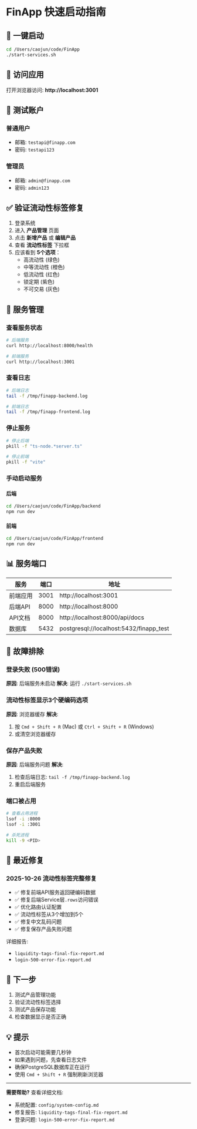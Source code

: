 # FinApp 快速启动指南

## 🚀 一键启动

```bash
cd /Users/caojun/code/FinApp
./start-services.sh
```

## 📱 访问应用

打开浏览器访问: **http://localhost:3001**

## 🔐 测试账户

### 普通用户
- 邮箱: `testapi@finapp.com`
- 密码: `testapi123`

### 管理员
- 邮箱: `admin@finapp.com`
- 密码: `admin123`

## ✅ 验证流动性标签修复

1. 登录系统
2. 进入 **产品管理** 页面
3. 点击 **新增产品** 或 **编辑产品**
4. 查看 **流动性标签** 下拉框
5. 应该看到 **5个选项**：
   - 高流动性 (绿色)
   - 中等流动性 (橙色)
   - 低流动性 (红色)
   - 锁定期 (紫色)
   - 不可交易 (灰色)

## 🔧 服务管理

### 查看服务状态
```bash
# 后端服务
curl http://localhost:8000/health

# 前端服务
curl http://localhost:3001
```

### 查看日志
```bash
# 后端日志
tail -f /tmp/finapp-backend.log

# 前端日志
tail -f /tmp/finapp-frontend.log
```

### 停止服务
```bash
# 停止后端
pkill -f "ts-node.*server.ts"

# 停止前端
pkill -f "vite"
```

### 手动启动服务

#### 后端
```bash
cd /Users/caojun/code/FinApp/backend
npm run dev
```

#### 前端
```bash
cd /Users/caojun/code/FinApp/frontend
npm run dev
```

## 📊 服务端口

| 服务 | 端口 | 地址 |
|------|------|------|
| 前端应用 | 3001 | http://localhost:3001 |
| 后端API | 8000 | http://localhost:8000 |
| API文档 | 8000 | http://localhost:8000/api/docs |
| 数据库 | 5432 | postgresql://localhost:5432/finapp_test |

## 🐛 故障排除

### 登录失败 (500错误)
**原因**: 后端服务未启动
**解决**: 运行 `./start-services.sh`

### 流动性标签显示3个硬编码选项
**原因**: 浏览器缓存
**解决**: 
1. 按 `Cmd + Shift + R` (Mac) 或 `Ctrl + Shift + R` (Windows)
2. 或清空浏览器缓存

### 保存产品失败
**原因**: 后端服务问题
**解决**: 
1. 检查后端日志: `tail -f /tmp/finapp-backend.log`
2. 重启后端服务

### 端口被占用
```bash
# 查看占用进程
lsof -i :8000
lsof -i :3001

# 杀死进程
kill -9 <PID>
```

## 📝 最近修复

### 2025-10-26 流动性标签完整修复
- ✅ 修复前端API服务返回硬编码数据
- ✅ 修复后端Service层`.rows`访问错误
- ✅ 优化路由认证配置
- ✅ 流动性标签从3个增加到5个
- ✅ 修复中文乱码问题
- ✅ 修复保存产品失败问题

详细报告:
- `liquidity-tags-final-fix-report.md`
- `login-500-error-fix-report.md`

## 🎯 下一步

1. 测试产品管理功能
2. 验证流动性标签选择
3. 测试产品保存功能
4. 检查数据显示是否正确

## 💡 提示

- 首次启动可能需要几秒钟
- 如果遇到问题，先查看日志文件
- 确保PostgreSQL数据库正在运行
- 使用 `Cmd + Shift + R` 强制刷新浏览器

---

**需要帮助?** 查看详细文档:
- 系统配置: `config/system-config.md`
- 修复报告: `liquidity-tags-final-fix-report.md`
- 登录问题: `login-500-error-fix-report.md`
